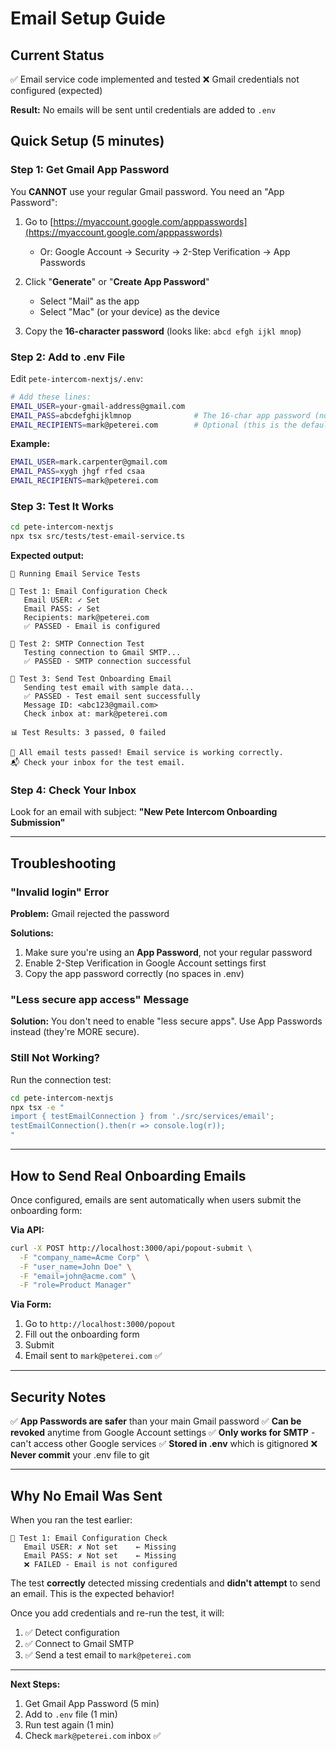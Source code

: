 # Email Setup Guide

## Current Status

✅ Email service code implemented and tested
❌ Gmail credentials not configured (expected)

**Result:** No emails will be sent until credentials are added to `.env`

## Quick Setup (5 minutes)

### Step 1: Get Gmail App Password

You **CANNOT** use your regular Gmail password. You need an "App Password":

1. Go to [https://myaccount.google.com/apppasswords](https://myaccount.google.com/apppasswords)
   - Or: Google Account → Security → 2-Step Verification → App Passwords

2. Click "**Generate**" or "**Create App Password**"
   - Select "Mail" as the app
   - Select "Mac" (or your device) as the device

3. Copy the **16-character password** (looks like: `abcd efgh ijkl mnop`)

### Step 2: Add to .env File

Edit `pete-intercom-nextjs/.env`:

```bash
# Add these lines:
EMAIL_USER=your-gmail-address@gmail.com
EMAIL_PASS=abcdefghijklmnop              # The 16-char app password (no spaces)
EMAIL_RECIPIENTS=mark@peterei.com        # Optional (this is the default)
```

**Example:**
```bash
EMAIL_USER=mark.carpenter@gmail.com
EMAIL_PASS=xygh jhgf rfed csaa
EMAIL_RECIPIENTS=mark@peterei.com
```

### Step 3: Test It Works

```bash
cd pete-intercom-nextjs
npx tsx src/tests/test-email-service.ts
```

**Expected output:**
```
📧 Running Email Service Tests

📝 Test 1: Email Configuration Check
   Email USER: ✓ Set
   Email PASS: ✓ Set
   Recipients: mark@peterei.com
   ✅ PASSED - Email is configured

📝 Test 2: SMTP Connection Test
   Testing connection to Gmail SMTP...
   ✅ PASSED - SMTP connection successful

📝 Test 3: Send Test Onboarding Email
   Sending test email with sample data...
   ✅ PASSED - Test email sent successfully
   Message ID: <abc123@gmail.com>
   Check inbox at: mark@peterei.com

📊 Test Results: 3 passed, 0 failed

🎉 All email tests passed! Email service is working correctly.
📬 Check your inbox for the test email.
```

### Step 4: Check Your Inbox

Look for an email with subject: **"New Pete Intercom Onboarding Submission"**

---

## Troubleshooting

### "Invalid login" Error

**Problem:** Gmail rejected the password

**Solutions:**
1. Make sure you're using an **App Password**, not your regular password
2. Enable 2-Step Verification in Google Account settings first
3. Copy the app password correctly (no spaces in .env)

### "Less secure app access" Message

**Solution:** You don't need to enable "less secure apps". Use App Passwords instead (they're MORE secure).

### Still Not Working?

Run the connection test:
```bash
cd pete-intercom-nextjs
npx tsx -e "
import { testEmailConnection } from './src/services/email';
testEmailConnection().then(r => console.log(r));
"
```

---

## How to Send Real Onboarding Emails

Once configured, emails are sent automatically when users submit the onboarding form:

**Via API:**
```bash
curl -X POST http://localhost:3000/api/popout-submit \
  -F "company_name=Acme Corp" \
  -F "user_name=John Doe" \
  -F "email=john@acme.com" \
  -F "role=Product Manager"
```

**Via Form:**
1. Go to `http://localhost:3000/popout`
2. Fill out the onboarding form
3. Submit
4. Email sent to `mark@peterei.com` ✅

---

## Security Notes

✅ **App Passwords are safer** than your main Gmail password
✅ **Can be revoked** anytime from Google Account settings
✅ **Only works for SMTP** - can't access other Google services
✅ **Stored in .env** which is gitignored
❌ **Never commit** your .env file to git

---

## Why No Email Was Sent

When you ran the test earlier:

```
📝 Test 1: Email Configuration Check
   Email USER: ✗ Not set    ← Missing
   Email PASS: ✗ Not set    ← Missing
   ❌ FAILED - Email is not configured
```

The test **correctly** detected missing credentials and **didn't attempt** to send an email. This is the expected behavior!

Once you add credentials and re-run the test, it will:
1. ✅ Detect configuration
2. ✅ Connect to Gmail SMTP
3. ✅ Send a test email to `mark@peterei.com`

---

**Next Steps:**
1. Get Gmail App Password (5 min)
2. Add to `.env` file (1 min)
3. Run test again (1 min)
4. Check `mark@peterei.com` inbox ✅